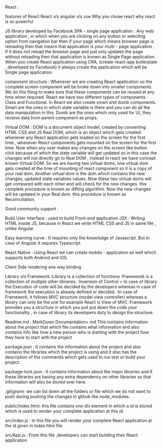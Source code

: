 React : 


features of React 
React v/s angular v/s vue
Why you chose react 
why react is so powerful



JS library developed by Facebook
SPA - single page application :
	Any web application , in which when you are clicking on any button or selecting option from navigation bar then if your page which means browser page is reloading then that means that application is your multi - page application . 
	If it does not reload the browser page and just only updates the page without reloading then that application is known as Single Page application. 
	When you create React application using CRA, (create-react-app boilerplate , developed by Facebook) it always create the application which will be Single page application.

component structure :
	Whenever we are creating React application so the complete screen component will be broke down into smaller components.
	We do this thing to make sure that these components can be reused at any time when required.
	React we have two different types of components : Class and Functional.
	In React we also create smart and dumb components. Smart are the ones in which state variable is there and you can do all the data manipulation in this. Dumb are the ones which only used for UI, they receive data from parent component as props.

Virtual DOM :
	DOM is a document object model, created by converting HTML CSS and JS
	Real DOM, which is an object which gets created whenever any React application gets loaded on the screen for the first time., whenever React components gets mounted on the screen for the first time.
	Now when any user makes any changes on the screen like button click because of which the state variable will get updated so in this case the changes will not directly go to Real DOM , instead in react we have concept known Virtual DOM.
	So we are having two virtual doms, one virtual dom gets created at the time of mounting of react component so it is a copy of your real dom. Another virtual dom is the dom which contains the new changes, updated state variables values.
	Now these two virtual doms will get compared with each other and will check for the new changes. this complete procedure is known as diffing algorithm.
	Now the new changes will be updated in your Real dom. this procedure is known as Recoinciliation.

Good community support : 

Build User interface :
	used to build Front-end application
JSX	: 
	Writing HTML inside JS, because in React we write HTML CSS and JS in same file , unlike Angular

Easy learning curve : 
	It requires only the knowledge of Javascript. But in case of Angular it requires Typescript.

React Native : 
	Using React we can create mobile - application as well which supports both Android and iOS.




Client Side rendering
one way binding





Library v/s Framework
	:Library is a collection of functions
	:Framework is a collection of multiple other libraries.
	:Inversion of Control = In case of library the Execution of code will be decided by the developers whereas in case of framework the execution is already defined or decided.
	:In case of Framework, it follows MVC structure (model view controller) whereas a library can only be the one for example React is View of MVC
	:Framework provides you a structure in which you just put down the code your functionality , in case of library its developers duty to design the structure.




Readme.md :
	MarkDown Documentation= md 
	This contains information about the project that which file contains what information and also contains info like how a new person who is starting with the project how they have to start with the project


package.json : 
	It contains the information about the project and also contains the libraries which the project is using and it also has the description of the commands which gets used to run test or build your project.


package-lock.json :
	It contains information about the major libraries and if these libraries are having any extra dependency on other libraries so that information will also be stored over here.

.gitignore:
	we can list down all the folders or file which we do not want to push during pushing the changes in github like node_modules.


public/index.html:
	this file contains one div element in which a id is stored which is used to render your complete application at this id

src/index.js :
	In this file you will render your complete React application at the id given in index.html file.


src/App.js : 
	From this file ,developers can start building their React application